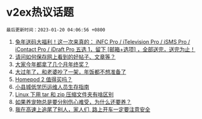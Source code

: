 # v2ex热议话题

`最后更新时间：2023-01-20 04:06:56 +0800`

1. [兔年送码大福利！这一次来真的： iNFC Pro / iTelevision Pro / iSMS Pro / iContact Pro / iDraft Pro 五选 1，留下 [邮箱+选项] ，全部送完，送完为止！](https://www.v2ex.com/t/909811)
1. [请问如何保存网上看到的好帖子、文章等？](https://www.v2ex.com/t/909823)
1. [大家今年都拿了几个月年终奖？](https://www.v2ex.com/t/909860)
1. [大过年了，和老婆吵了一架，年饭都不想准备了](https://www.v2ex.com/t/909948)
1. [Homepod 2 值得买吗？](https://www.v2ex.com/t/909814)
1. [小县城低学历运维人员生存指南](https://www.v2ex.com/t/909824)
1. [Linux 下用 tar 和 zip 压缩文件夹有啥区别](https://www.v2ex.com/t/909851)
1. [如果养宠物总是要分别伤心难受，为什么还要养？](https://www.v2ex.com/t/909871)
1. [我在高速上追尾了别人，家人们, 路上开车一定要注意安全](https://www.v2ex.com/t/909810)

